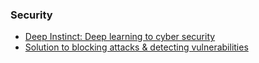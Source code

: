 ### Security
* [Deep Instinct: Deep learning to cyber security](https://www.deepinstinct.com)
* [Solution to blocking attacks & detecting vulnerabilities](https://wallarm.com/)